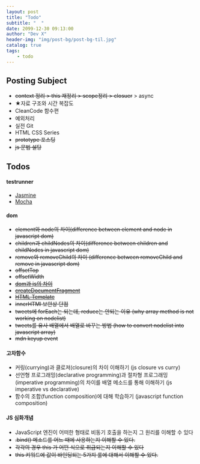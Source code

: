 ```yaml
---
layout: post
title: "Todo"
subtitle: "  "
date: 2099-12-30 09:13:00
author: "Dev X"
header-img: "img/post-bg/post-bg-til.jpg"
catalog: true
tags:
    - todo
---
```


## Posting Subject

-   ~~context 정리 > this 재정리 > scope정리 > closuer~~ > async
-   ★자료 구조와 시간 복잡도
-   CleanCode 함수편
-   예외처리
-   실전 Git
-   HTML CSS Series
-   ~~prototype 포스팅~~
-   ~~js 문법 설탕~~

## Todos

#### testrunner

-   [Jasmine](https://jasmine.github.io/)
-   [Mocha](https://mochajs.org/)

#### dom

-   ~~element와 node의 차이(difference between element and node in javascript dom)~~
-   ~~children과 childNodes의 차이(difference between children and childNodes in javascript dom)~~
-   ~~remove와 removeChild의 차이 (difference between removeChild and remove in javascript dom)~~
-   ~~offsetTop~~
-   ~~offsetWidth~~
-   ~~[dom과 js의 차이](https://developer.mozilla.org/en-US/docs/Web/API/Document_Object_Model/Introduction#DOM_and_JavaScript)~~
-   ~~[createDocumentFragment](https://developer.mozilla.org/en-US/docs/Web/API/Document/createDocumentFragment)~~
-   ~~[HTML Template](https://developer.mozilla.org/en-US/docs/Web/HTML/Element/template)~~
-   ~~innerHTMl 보안상 단점~~
-   ~~tweets에 forEach는 되는데, reduce는 안되는 이유 (why array method is not working on nodelist)~~
-   ~~tweets를 유사 배열에서 배열로 바꾸는 방법 (how to convert nodelist into javascript array)~~
-   ~~mdn keyup event~~

#### 고차함수

-   커링(currying)과 클로져(closure)의 차이 이해하기 (js closure vs curry)
-   선언형 프로그래밍(declarative programming)과 절차형 프로그래밍(imperative programming)의 차이를 배열 메소드를 통해 이해하기 (js imperative vs declarative)
-   함수의 조합(function composition)에 대해 학습하기 (javascript function composition)

#### JS 심화개념

-   JavaScript 엔진이 어떠한 형태로 비동기 호출을 하는지 그 원리를 이해할 수 있다
-   ~~.bind() 메소드를 어느 때에 사용하는지 이해할 수 있다.~~
-   ~~각각의 경우 this 가 어떤 식으로 취급되는지 이해할 수 있다~~
-   ~~this 키워드에 값이 바인딩되는 5가지 룰에 대해서 이해할 수 있다.~~
